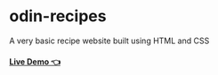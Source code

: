 # odin-recipes
A very basic recipe  website built using HTML and CSS

#### <a href="https://stephenwiafe.github.io/odin-recipes/">Live Demo 👈</a>
